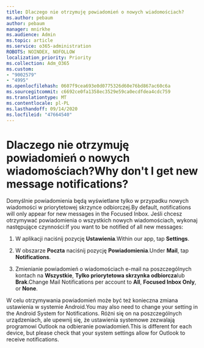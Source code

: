 ```yaml
---
title: Dlaczego nie otrzymuję powiadomień o nowych wiadomościach?
ms.author: pebaum
author: pebaum
manager: mnirkhe
ms.audience: Admin
ms.topic: article
ms.service: o365-administration
ROBOTS: NOINDEX, NOFOLLOW
localization_priority: Priority
ms.collection: Adm_O365
ms.custom:
- "9002579"
- "4995"
ms.openlocfilehash: 0607f9cea693e0d0775326d60e76bd867ac60c6a
ms.sourcegitcommit: c6692ce0fa1358ec3529e59ca0ecdfdea4cdc759
ms.translationtype: MT
ms.contentlocale: pl-PL
ms.lasthandoff: 09/14/2020
ms.locfileid: "47664540"
---
```

# <a name="why-dont-i-get-new-message-notifications"></a><span data-ttu-id="3d799-102">Dlaczego nie otrzymuję powiadomień o nowych wiadomościach?</span><span class="sxs-lookup"><span data-stu-id="3d799-102">Why don't I get new message notifications?</span></span>

<span data-ttu-id="3d799-103">Domyślnie powiadomienia będą wyświetlane tylko w przypadku nowych wiadomości w priorytetowej skrzynce odbiorczej.</span><span class="sxs-lookup"><span data-stu-id="3d799-103">By default, notifications will only appear for new messages in the Focused Inbox.</span></span> <span data-ttu-id="3d799-104">Jeśli chcesz otrzymywać powiadomienia o wszystkich nowych wiadomościach, wykonaj następujące czynności:</span><span class="sxs-lookup"><span data-stu-id="3d799-104">If you want to be notified of all new messages:</span></span>

1. <span data-ttu-id="3d799-105">W aplikacji naciśnij pozycję **Ustawienia**.</span><span class="sxs-lookup"><span data-stu-id="3d799-105">Within our app, tap **Settings**.</span></span>

2. <span data-ttu-id="3d799-106">W obszarze **Poczta** naciśnij pozycję **Powiadomienia**.</span><span class="sxs-lookup"><span data-stu-id="3d799-106">Under **Mail**, tap **Notifications**.</span></span>

3. <span data-ttu-id="3d799-107">Zmienianie powiadomień o wiadomościach e-mail na poszczególnych kontach na **Wszystkie**, **Tylko priorytetowa skrzynka odbiorcza**lub **Brak**.</span><span class="sxs-lookup"><span data-stu-id="3d799-107">Change Mail Notifications per account to **All**, **Focused Inbox Only**, or **None**.</span></span>

<span data-ttu-id="3d799-108">W celu otrzymywania powiadomień może być też konieczna zmiana ustawienia w systemie Android.</span><span class="sxs-lookup"><span data-stu-id="3d799-108">You may also need to change your setting in the Android System for Notifications.</span></span> <span data-ttu-id="3d799-109">Różni się on na poszczególnych urządzeniach, ale upewnij się, że ustawienia systemowe zezwalają programowi Outlook na odbieranie powiadomień.</span><span class="sxs-lookup"><span data-stu-id="3d799-109">This is different for each device, but please check that your system settings allow for Outlook to receive notifications.</span></span>
